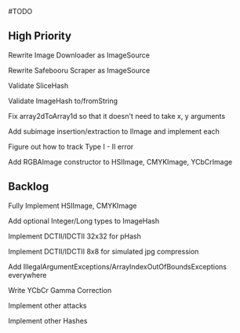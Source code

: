 #TODO 

## High Priority

Rewrite Image Downloader as ImageSource

Rewrite Safebooru Scraper as ImageSource

Validate SliceHash

Validate ImageHash to/fromString

Fix array2dToArray1d so that it doesn't need to take x, y arguments

Add subimage insertion/extraction to IImage and implement each

Figure out how to track Type I - II error

Add RGBAImage constructor to HSIImage, CMYKImage, YCbCrImage


## Backlog

Fully Implement HSIImage, CMYKImage

Add optional Integer/Long types to ImageHash

Implement DCTII/IDCTII 32x32 for pHash

Implement DCTII/IDCTII 8x8 for simulated jpg compression

Add IllegalArgumentExceptions/ArrayIndexOutOfBoundsExceptions everywhere

Write YCbCr Gamma Correction

Implement other attacks

Implement other Hashes
